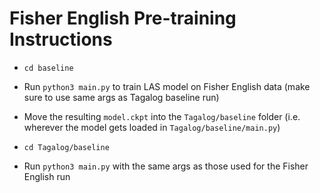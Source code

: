 # Fisher English Pre-training Instructions

- ```cd baseline```

- Run ```python3 main.py``` to train LAS model on Fisher English data (make sure to use same args as Tagalog baseline run)

- Move the resulting ```model.ckpt``` into the ```Tagalog/baseline``` folder (i.e. wherever the model gets loaded in ```Tagalog/baseline/main.py```)

- ```cd Tagalog/baseline```

- Run ```python3 main.py``` with the same args as those used for the Fisher English run
